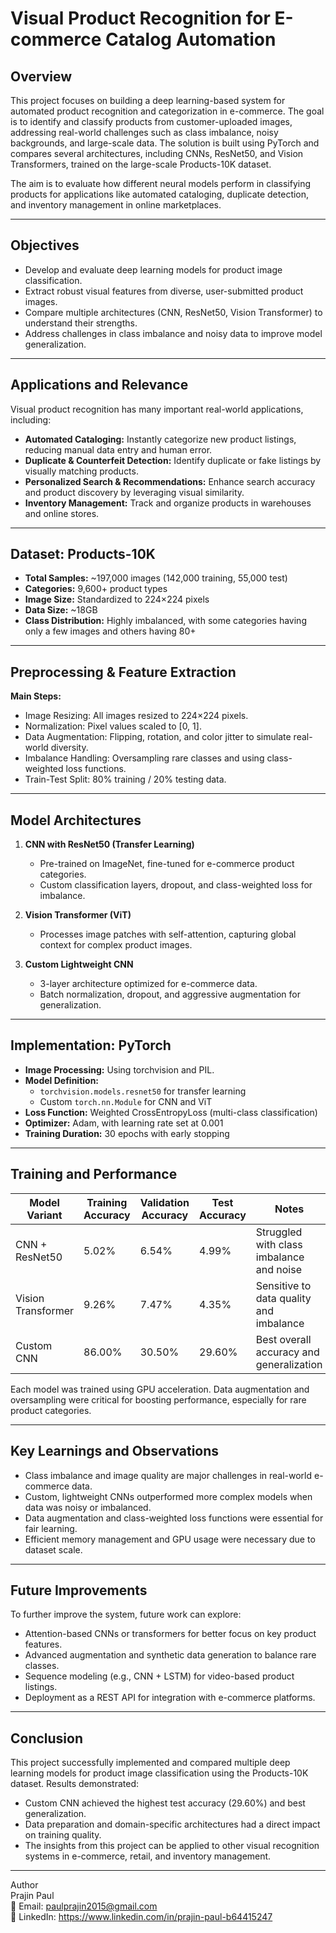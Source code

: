 
# Visual Product Recognition for E-commerce Catalog Automation

## Overview
This project focuses on building a deep learning-based system for automated product recognition and categorization in e-commerce. The goal is to identify and classify products from customer-uploaded images, addressing real-world challenges such as class imbalance, noisy backgrounds, and large-scale data. The solution is built using PyTorch and compares several architectures, including CNNs, ResNet50, and Vision Transformers, trained on the large-scale Products-10K dataset.

The aim is to evaluate how different neural models perform in classifying products for applications like automated cataloging, duplicate detection, and inventory management in online marketplaces.

---

## Objectives
- Develop and evaluate deep learning models for product image classification.
- Extract robust visual features from diverse, user-submitted product images.
- Compare multiple architectures (CNN, ResNet50, Vision Transformer) to understand their strengths.
- Address challenges in class imbalance and noisy data to improve model generalization.

---

## Applications and Relevance
Visual product recognition has many important real-world applications, including:

- **Automated Cataloging:** Instantly categorize new product listings, reducing manual data entry and human error.
- **Duplicate & Counterfeit Detection:** Identify duplicate or fake listings by visually matching products.
- **Personalized Search & Recommendations:** Enhance search accuracy and product discovery by leveraging visual similarity.
- **Inventory Management:** Track and organize products in warehouses and online stores.

---

## Dataset: Products-10K
- **Total Samples:** ~197,000 images (142,000 training, 55,000 test)
- **Categories:** 9,600+ product types
- **Image Size:** Standardized to 224×224 pixels
- **Data Size:** ~18GB
- **Class Distribution:** Highly imbalanced, with some categories having only a few images and others having 80+

---

## Preprocessing & Feature Extraction

**Main Steps:**
- Image Resizing: All images resized to 224×224 pixels.
- Normalization: Pixel values scaled to [0, 1].
- Data Augmentation: Flipping, rotation, and color jitter to simulate real-world diversity.
- Imbalance Handling: Oversampling rare classes and using class-weighted loss functions.
- Train-Test Split: 80% training / 20% testing data.

---

## Model Architectures

1. **CNN with ResNet50 (Transfer Learning)**
   - Pre-trained on ImageNet, fine-tuned for e-commerce product categories.
   - Custom classification layers, dropout, and class-weighted loss for imbalance.

2. **Vision Transformer (ViT)**
   - Processes image patches with self-attention, capturing global context for complex product images.

3. **Custom Lightweight CNN**
   - 3-layer architecture optimized for e-commerce data.
   - Batch normalization, dropout, and aggressive augmentation for generalization.

---

## Implementation: PyTorch

- **Image Processing:** Using torchvision and PIL.
- **Model Definition:**
  - `torchvision.models.resnet50` for transfer learning
  - Custom `torch.nn.Module` for CNN and ViT
- **Loss Function:** Weighted CrossEntropyLoss (multi-class classification)
- **Optimizer:** Adam, with learning rate set at 0.001
- **Training Duration:** 30 epochs with early stopping

---

## Training and Performance

| Model Variant      | Training Accuracy | Validation Accuracy | Test Accuracy | Notes                                      |
|--------------------|------------------|--------------------|--------------|---------------------------------------------|
| CNN + ResNet50     | 5.02%            | 6.54%              | 4.99%        | Struggled with class imbalance and noise    |
| Vision Transformer | 9.26%            | 7.47%              | 4.35%        | Sensitive to data quality and imbalance     |
| Custom CNN         | 86.00%           | 30.50%             | 29.60%       | Best overall accuracy and generalization    |

Each model was trained using GPU acceleration. Data augmentation and oversampling were critical for boosting performance, especially for rare product categories.

---

## Key Learnings and Observations

- Class imbalance and image quality are major challenges in real-world e-commerce data.
- Custom, lightweight CNNs outperformed more complex models when data was noisy or imbalanced.
- Data augmentation and class-weighted loss functions were essential for fair learning.
- Efficient memory management and GPU usage were necessary due to dataset scale.

---

## Future Improvements

To further improve the system, future work can explore:

- Attention-based CNNs or transformers for better focus on key product features.
- Advanced augmentation and synthetic data generation to balance rare classes.
- Sequence modeling (e.g., CNN + LSTM) for video-based product listings.
- Deployment as a REST API for integration with e-commerce platforms.

---

## Conclusion

This project successfully implemented and compared multiple deep learning models for product image classification using the Products-10K dataset. Results demonstrated:

- Custom CNN achieved the highest test accuracy (29.60%) and best generalization.
- Data preparation and domain-specific architectures had a direct impact on training quality.
- The insights from this project can be applied to other visual recognition systems in e-commerce, retail, and inventory management.

---

Author  
Prajin Paul  
📧 Email: paulprajin2015@gmail.com  
🔗 LinkedIn: https://www.linkedin.com/in/prajin-paul-b64415247  

